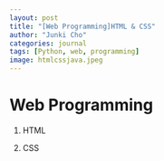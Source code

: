 ```yaml
---
layout: post
title: "[Web Programming]HTML & CSS"
author: "Junki Cho"
categories: journal
tags: [Python, web, programming]
image: htmlcssjava.jpeg
---
```

# Web Programming

1. HTML

2. CSS
